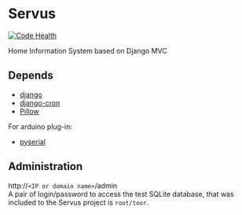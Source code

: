 Servus
======
[![Code Health](https://landscape.io/github/sug4rok/Servus/master/landscape.svg?style=flat)](https://landscape.io/github/sug4rok/Servus/master)

Home Information System based on Django MVC


Depends
--------

* [django](https://www.djangoproject.com/download "Django project official site")
* [django-cron](https://github.com/Tivix/django-cron "to perform scheduled tasks")
* [Pillow](https://github.com/python-imaging/Pillow "it is necessary for the slideshow")

For arduino plug-in:
* [pyserial](https://pypi.python.org/pypi/pyserial)


Administration
--------

http://`<IP or domain name>`/admin  
A pair of login/password to access the test SQLite database, that was included to the Servus project is `root/toor`.
